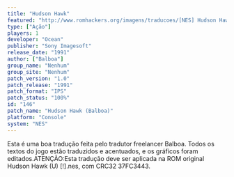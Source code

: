 ```yaml
---
title: "Hudson Hawk"
featured: "http://www.romhackers.org/imagens/traducoes/[NES] Hudson Hawk - Balboa - 1.png"
type: ["Ação"]
players: 1
developer: "Ocean"
publisher: "Sony Imagesoft"
release_date: "1991"
author: ["Balboa"]
group_name: "Nenhum"
group_site: "Nenhum"
patch_version: "1.0"
patch_release: "1991"
patch_format: "IPS"
patch_status: "100%"
id: "146"
patch_name: "Hudson Hawk (Balboa)"
platform: "Console"
system: "NES"
---
```


Esta é uma boa tradução feita pelo tradutor freelancer Balboa. Todos os textos do jogo estão traduzidos e acentuados, e os gráficos foram editados.ATENÇÃO:Esta tradução deve ser aplicada na ROM original Hudson Hawk (U) [!].nes, com CRC32 37FC3443.
